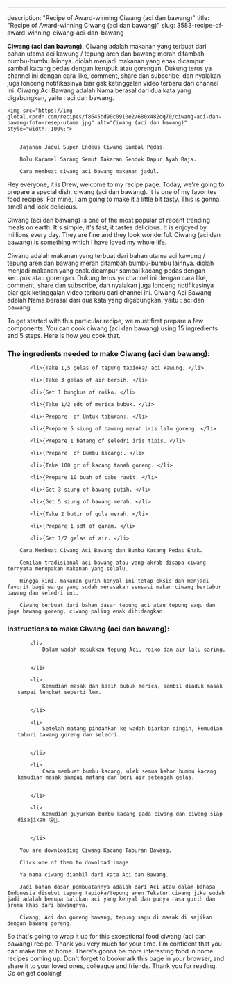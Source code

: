 ---
description: "Recipe of Award-winning Ciwang (aci dan bawang)"
title: "Recipe of Award-winning Ciwang (aci dan bawang)"
slug: 3583-recipe-of-award-winning-ciwang-aci-dan-bawang

<p>
	<strong>Ciwang (aci dan bawang)</strong>. 
	Ciwang adalah makanan yang terbuat dari bahan utama aci kawung / tepung aren dan bawang merah ditambah bumbu-bumbu lainnya. diolah menjadi makanan yang enak.dicampur sambal kacang pedas dengan kerupuk atau gorengan. Dukung terus ya channel ini dengan cara like, comment, share dan subscribe, dan nyalakan juga lonceng notifikasinya biar gak ketinggalan video terbaru dari channel ini. Ciwang Aci Bawang adalah Nama berasal dari dua kata yang digabungkan, yaitu : aci dan bawang.
</p>
<p>
	
	<img src="https://img-global.cpcdn.com/recipes/f8645bd90c0910e2/680x482cq70/ciwang-aci-dan-bawang-foto-resep-utama.jpg" alt="Ciwang (aci dan bawang)" style="width: 100%;">
	
	
		Jajanan Jadul Super Endeus Ciwang Sambal Pedas.
	
		Bolu Karamel Sarang Semut Takaran Sendok Dapur Ayah Raja.
	
		Cara membuat ciwang aci bawang makanan jadul.
	
</p>
<p>
	Hey everyone, it is Drew, welcome to my recipe page. Today, we're going to prepare a special dish, ciwang (aci dan bawang). It is one of my favorites food recipes. For mine, I am going to make it a little bit tasty. This is gonna smell and look delicious.
</p>
	
<p>
	Ciwang (aci dan bawang) is one of the most popular of recent trending meals on earth. It's simple, it's fast, it tastes delicious. It is enjoyed by millions every day. They are fine and they look wonderful. Ciwang (aci dan bawang) is something which I have loved my whole life.
</p>
<p>
	Ciwang adalah makanan yang terbuat dari bahan utama aci kawung / tepung aren dan bawang merah ditambah bumbu-bumbu lainnya. diolah menjadi makanan yang enak.dicampur sambal kacang pedas dengan kerupuk atau gorengan. Dukung terus ya channel ini dengan cara like, comment, share dan subscribe, dan nyalakan juga lonceng notifikasinya biar gak ketinggalan video terbaru dari channel ini. Ciwang Aci Bawang adalah Nama berasal dari dua kata yang digabungkan, yaitu : aci dan bawang.
</p>

<p>
To get started with this particular recipe, we must first prepare a few components. You can cook ciwang (aci dan bawang) using 15 ingredients and 5 steps. Here is how you cook that.
</p>

<h3>The ingredients needed to make Ciwang (aci dan bawang):</h3>

<ol>
	
		<li>{Take 1,5 gelas of tepung tapioka/ aci kawung. </li>
	
		<li>{Take 3 gelas of air bersih. </li>
	
		<li>{Get 1 bungkus of roiko. </li>
	
		<li>{Take 1/2 sdt of merica bubuk. </li>
	
		<li>{Prepare  of Untuk taburan:. </li>
	
		<li>{Prepare 5 siung of bawang merah iris lalu goreng. </li>
	
		<li>{Prepare 1 batang of seledri iris tipis. </li>
	
		<li>{Prepare  of Bumbu kacang:. </li>
	
		<li>{Take 100 gr of kacang tanah goreng. </li>
	
		<li>{Prepare 10 buah of cabe rawit. </li>
	
		<li>{Get 3 siung of bawang putih. </li>
	
		<li>{Get 5 siung of bawang merah. </li>
	
		<li>{Take 2 butir of gula merah. </li>
	
		<li>{Prepare 1 sdt of garam. </li>
	
		<li>{Get 1/2 gelas of air. </li>
	
</ol>
<p>
	
		Cara Membuat Ciwang Aci Bawang dan Bumbu Kacang Pedas Enak.
	
		Cemilan tradisional aci bawang atau yang akrab disapa ciwang ternyata merupakan makanan yang selalu.
	
		Hingga kini, makanan gurih kenyal ini tetap eksis dan menjadi favorit bagi warga yang sudah merasakan sensasi makan ciwang bertabur bawang dan seledri ini.
	
		Ciwang terbuat dari bahan dasar tepung aci atau tepung sagu dan juga bawang goreng, ciwang paling enak dihidangkan.
	
</p>

<h3>Instructions to make Ciwang (aci dan bawang):</h3>

<ol>
	
		<li>
			Dalam wadah masukkan tepung Aci, roiko dan air lalu saring.
			
			
		</li>
	
		<li>
			Kemudian masak dan kasih bubuk merica, sambil diaduk masak sampai lengket seperti lem.
			
			
		</li>
	
		<li>
			Setelah matang pindahkan ke wadah biarkan dingin, kemudian taburi bawang goreng dan seledri.
			
			
		</li>
	
		<li>
			Cara membuat bumbu kacang, ulek semua bahan bumbu kacang kemudian masak sampai matang dan beri air setengah gelas.
			
			
		</li>
	
		<li>
			Kemudian guyurkan bumbu kacang pada ciwang dan ciwang siap disajikan 😘🤗.
			
			
		</li>
	
</ol>

<p>
	
		You are downloading Ciwang Kacang Taburan Bawang.
	
		Click one of them to download image.
	
		Ya nama ciwang diambil dari kata Aci dan Bawang.
	
		Jadi bahan dasar pembuatannya adalah dari Aci atau dalam bahasa Indonesia disebut tepung tapioka/tepung aren Tekstur ciwang jika sudah jadi adalah berupa balokan aci yang kenyal dan punya rasa gurih dan aroma khas dari bawangnya.
	
		Ciwang, Aci dan goreng bawang, tepung sagu di masak di sajikan dengan bawang goreng.
	
</p>

<p>
	So that's going to wrap it up for this exceptional food ciwang (aci dan bawang) recipe. Thank you very much for your time. I'm confident that you can make this at home. There's gonna be more interesting food in home recipes coming up. Don't forget to bookmark this page in your browser, and share it to your loved ones, colleague and friends. Thank you for reading. Go on get cooking!
</p>
